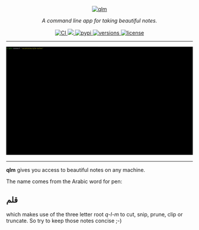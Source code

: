 <p align="center">
  <a href="https://osintalex.github.io/qlm/">
    <img src="https://osintalex.github.io/qlm/img/logo-text.svg" alt="qlm">
  </a>
</p>
<p align="center">
  <em>A command line app for taking beautiful notes.</em>
</p>
<p align="center">
  <a href="https://github.com/osintalex/qlm/actions?query=event%3Apush+branch%3Amain+workflow%3ACI">
    <img src="https://github.com/osintalex/qlm/workflows/ci-cd/badge.svg?event=push" alt="CI">
  </a>
<a href="https://codecov.io/gh/osintalex/qlm" >
 <img src="https://codecov.io/gh/osintalex/qlm/branch/main/graph/badge.svg?token=L82UIFTL0D"/>
 </a>
  <a href="https://pypi.python.org/pypi/qlm">
    <img src="https://img.shields.io/pypi/v/qlm.svg" alt="pypi">
  </a>
  <a href="https://github.com/osintalex/qlm">
    <img src="https://img.shields.io/pypi/pyversions/qlm.svg" alt="versions">
  </a>
  <a href="https://github.com/osintalex/qlm/blob/main/LICENSE">
    <img src="https://img.shields.io/github/license/osintalex/qlm.svg" alt="license">
  </a>
</p>

---
![](https://github.com/osintalex/qlm/raw/main/docs/images/intro.gif)

___

**qlm** gives you access to beautiful notes on any machine.

The name comes from the Arabic word for pen:

## قلم

which makes use of the three letter root _q-l-m_ to cut, snip, prune, clip or truncate. So
try to keep those notes concise ;-)
